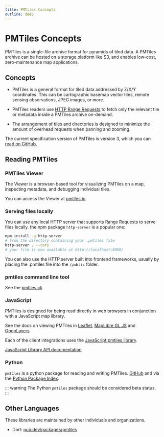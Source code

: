 ```yaml
---
title: PMTiles Concepts
outline: deep
---
```


# PMTiles Concepts

PMTiles is a single-file archive format for pyramids of tiled data. A PMTiles archive can be hosted on a storage platform like S3, and enables low-cost, zero-maintenance map applications.

## Concepts

* PMTiles is a general format for tiled data addressed by Z/X/Y coordinates. This can be cartographic basemap vector tiles, remote sensing observations, JPEG images, or more. 

* PMTiles readers use [HTTP Range Requests](https://developer.mozilla.org/en-US/docs/Web/HTTP/Range_requests) to fetch only the relevant tile or metadata inside a PMTiles archive on-demand.

* The arrangement of tiles and directories is designed to minimize the amount of overhead requests when panning and zooming.

The current specification version of PMTiles is version 3, which you can [read on GitHub.](https://github.com/protomaps/PMTiles/blob/master/spec/v3/spec.md)

## Reading PMTiles

### PMTiles Viewer

The Viewer is a browser-based tool for visualizing PMTiles on a map, inspecting metadata, and debugging individual tiles.

You can access the Viewer at [pmtiles.io](https://pmtiles.io/).

### Serving files locally

You can use any local HTTP server that supports Range Requests to serve files locally. the npm package `http-server` is a popular one:

```sh
npm install -g http-server
# from the directory containing your .pmtiles file
http-server . --cors
# your file is now available at http://localhost:8080/
```

You can also use the HTTP server built into frontend frameworks, usually by placing the .pmtiles file into the `/public` folder.

### pmtiles command line tool

See the [pmtiles cli](/pmtiles/cli).

### JavaScript

PMTiles is designed for being read directly in web browsers in conjunction with a JavaScript map library.

See the docs on viewing PMTiles in [Leaflet](/pmtiles/leaflet), [MapLibre GL JS](/pmtiles/maplibre) and [OpenLayers](/pmtiles/openlayers).

Each of the client integrations uses the [JavaScript pmtiles library](https://github.com/protomaps/PMTiles/tree/main/js).

[JavaScript Library API documentation](https://pmtiles.io/typedoc/)

### Python

`pmtiles` is a python package for reading and writing PMTiles. [GitHub](https://github.com/protomaps/PMTiles/tree/master/python) and via the [Python Package Index](https://pypi.org/project/pmtiles/).

::: warning
The Python `pmtiles` package should be considered beta status.
:::

## Other Languages

These libraries are maintained by other individuals and organizations.

* Dart: [pub.dev/packages/pmtiles](https://pub.dev/packages/pmtiles)
